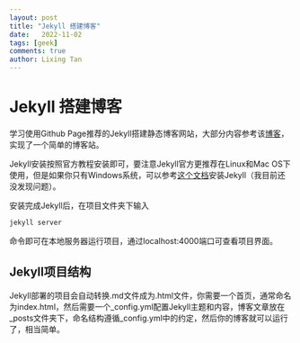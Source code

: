 ```yaml
---
layout: post
title: "Jekyll 搭建博客"
date:   2022-11-02
tags: [geek]
comments: true
author: Lixing Tan
---
```


<!-- more -->

# Jekyll 搭建博客

学习使用Github Page推荐的Jekyll搭建静态博客网站，大部分内容参考该<a href="https://lemonchann.github.io/create_blog_with_github_pages/">博客</a>，实现了一个简单的博客站。

Jekyll安装按照官方教程安装即可，要注意Jekyll官方更推荐在Linux和Mac OS下使用，但是如果你只有Windows系统，可以参考<a href="http://jekyllcn.com/docs/windows/#installation">这个文档</a>安装Jekyll（我目前还没发现问题）。

安装完成Jekyll后，在项目文件夹下输入

```sh
jekyll server
```

命令即可在本地服务器运行项目，通过localhost:4000端口可查看项目界面。

## Jekyll项目结构

Jekyll部署的项目会自动转换.md文件成为.html文件，你需要一个首页，通常命名为index.html，然后需要一个\_config.yml配置Jekyll主题和内容，博客文章放在\_posts文件夹下，命名结构遵循\_config.yml中的约定，然后你的博客就可以运行了，相当简单。

